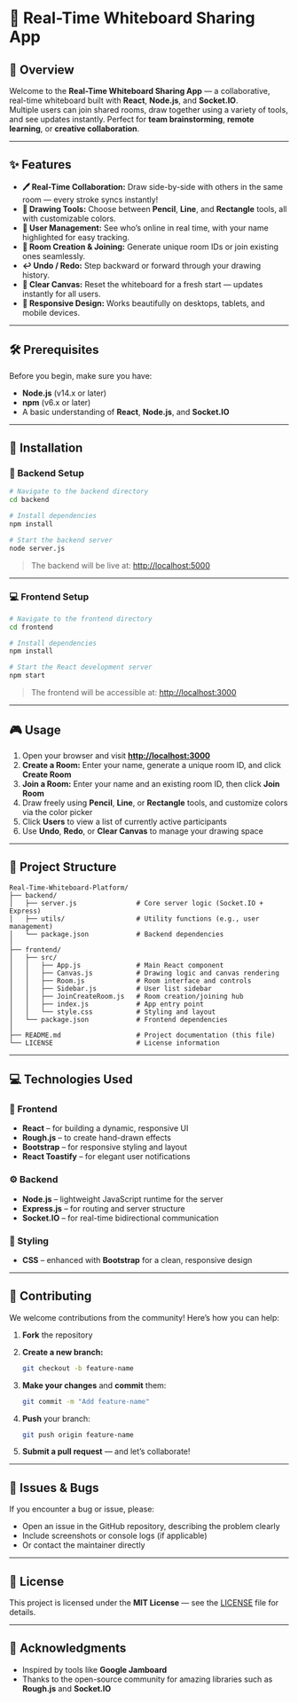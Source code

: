 
# 🎨 Real-Time Whiteboard Sharing App

## 🌟 Overview
Welcome to the **Real-Time Whiteboard Sharing App** — a collaborative, real-time whiteboard built with **React**, **Node.js**, and **Socket.IO**.  
Multiple users can join shared rooms, draw together using a variety of tools, and see updates instantly. Perfect for **team brainstorming**, **remote learning**, or **creative collaboration**.

---

## ✨ Features

- **🖊️ Real-Time Collaboration:** Draw side-by-side with others in the same room — every stroke syncs instantly!  
- **🎨 Drawing Tools:** Choose between **Pencil**, **Line**, and **Rectangle** tools, all with customizable colors.  
- **👥 User Management:** See who’s online in real time, with your name highlighted for easy tracking.  
- **🔗 Room Creation & Joining:** Generate unique room IDs or join existing ones seamlessly.  
- **↩️ Undo / Redo:** Step backward or forward through your drawing history.  
- **🧹 Clear Canvas:** Reset the whiteboard for a fresh start — updates instantly for all users.  
- **📱 Responsive Design:** Works beautifully on desktops, tablets, and mobile devices.  

---

## 🛠️ Prerequisites

Before you begin, make sure you have:

- **Node.js** (v14.x or later)  
- **npm** (v6.x or later)  
- A basic understanding of **React**, **Node.js**, and **Socket.IO**

---

## 🚀 Installation

### 🧩 Backend Setup

```bash
# Navigate to the backend directory
cd backend

# Install dependencies
npm install

# Start the backend server
node server.js
````

> The backend will be live at: [http://localhost:5000](http://localhost:5000)

---

### 💻 Frontend Setup

```bash
# Navigate to the frontend directory
cd frontend

# Install dependencies
npm install

# Start the React development server
npm start
```

> The frontend will be accessible at: [http://localhost:3000](http://localhost:3000)

---

## 🎮 Usage

1. Open your browser and visit **[http://localhost:3000](http://localhost:3000)**
2. **Create a Room:** Enter your name, generate a unique room ID, and click **Create Room**
3. **Join a Room:** Enter your name and an existing room ID, then click **Join Room**
4. Draw freely using **Pencil**, **Line**, or **Rectangle** tools, and customize colors via the color picker
5. Click **Users** to view a list of currently active participants
6. Use **Undo**, **Redo**, or **Clear Canvas** to manage your drawing space

---

## 📂 Project Structure

```
Real-Time-Whiteboard-Platform/
├── backend/
│   ├── server.js               # Core server logic (Socket.IO + Express)
│   ├── utils/                  # Utility functions (e.g., user management)
│   └── package.json            # Backend dependencies
│
├── frontend/
│   ├── src/
│   │   ├── App.js              # Main React component
│   │   ├── Canvas.js           # Drawing logic and canvas rendering
│   │   ├── Room.js             # Room interface and controls
│   │   ├── Sidebar.js          # User list sidebar
│   │   ├── JoinCreateRoom.js   # Room creation/joining hub
│   │   ├── index.js            # App entry point
│   │   └── style.css           # Styling and layout
│   └── package.json            # Frontend dependencies
│
├── README.md                   # Project documentation (this file)
└── LICENSE                     # License information
```

---

## 💻 Technologies Used

### 🧠 Frontend

* **React** – for building a dynamic, responsive UI
* **Rough.js** – to create hand-drawn effects
* **Bootstrap** – for responsive styling and layout
* **React Toastify** – for elegant user notifications

### ⚙️ Backend

* **Node.js** – lightweight JavaScript runtime for the server
* **Express.js** – for routing and server structure
* **Socket.IO** – for real-time bidirectional communication

### 🎨 Styling

* **CSS** – enhanced with **Bootstrap** for a clean, responsive design

---

## 🤝 Contributing

We welcome contributions from the community! Here’s how you can help:

1. **Fork** the repository
2. **Create a new branch:**

   ```bash
   git checkout -b feature-name
   ```
3. **Make your changes** and **commit** them:

   ```bash
   git commit -m "Add feature-name"
   ```
4. **Push** your branch:

   ```bash
   git push origin feature-name
   ```
5. **Submit a pull request** — and let’s collaborate!

---

## 🐛 Issues & Bugs

If you encounter a bug or issue, please:

* Open an issue in the GitHub repository, describing the problem clearly
* Include screenshots or console logs (if applicable)
* Or contact the maintainer directly

---

## 📜 License

This project is licensed under the **MIT License** — see the [LICENSE](./LICENSE) file for details.

---

## 🙌 Acknowledgments

* Inspired by tools like **Google Jamboard**
* Thanks to the open-source community for amazing libraries such as **Rough.js** and **Socket.IO**
